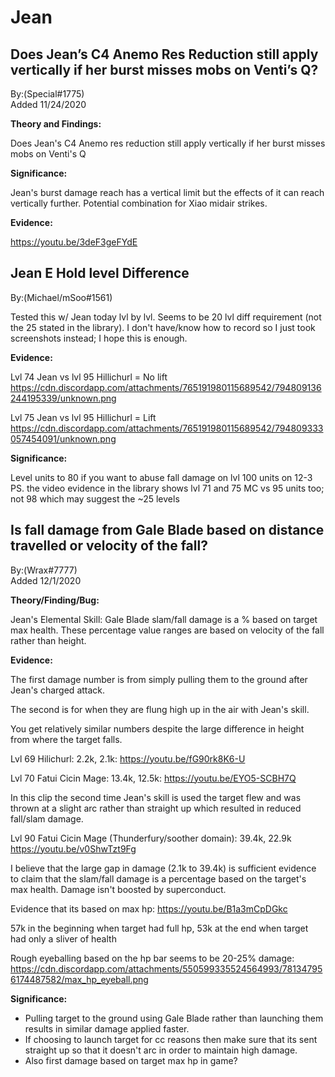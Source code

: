 # Jean

## Does Jean’s C4 Anemo Res Reduction still apply vertically if her burst misses mobs on Venti’s Q?

By:(Special#1775)  
Added 11/24/2020

**Theory and Findings:**

Does Jean's C4 Anemo res reduction still apply vertically if her burst misses mobs on Venti's Q

**Significance:**

Jean's burst damage reach has a vertical limit but the effects of it can reach vertically further. Potential combination for Xiao midair strikes.

**Evidence:**

https://youtu.be/3deF3geFYdE 

## Jean E Hold level Difference

By:(Michael/mSoo#1561)

Tested this w/ Jean today lvl by lvl. Seems to be 20 lvl diff requirement (not the 25 stated in the library). I don't have/know how to record so I just took screenshots instead; I hope this is enough.

**Evidence:**

Lvl 74 Jean vs lvl 95 Hillichurl = No lift
https://cdn.discordapp.com/attachments/765191980115689542/794809136244195339/unknown.png 

Lvl 75 Jean vs lvl 95 Hillichurl = Lift
https://cdn.discordapp.com/attachments/765191980115689542/794809333057454091/unknown.png 

**Significance:**

Level units to 80 if you want to abuse fall damage on lvl 100 units on 12-3 PS. the video evidence in the library shows lvl 71 and 75 MC vs 95 units too; not 98 which may suggest the ~25 levels

## Is fall damage from Gale Blade based on distance travelled or velocity of the fall?

By:(Wrax#7777)  
Added 12/1/2020

**Theory/Finding/Bug:**

Jean's Elemental Skill: Gale Blade slam/fall damage is a % based on target max health. These percentage value ranges are based on velocity of the fall rather than height.

**Evidence:**

The first damage number is from simply pulling them to the ground after Jean's charged attack.

The second is for when they are flung high up in the air with Jean's skill.

You get relatively similar numbers despite the large difference in height from where the target falls.

Lvl 69 Hilichurl: 2.2k, 2.1k: https://youtu.be/fG90rk8K6-U

Lvl 70 Fatui Cicin Mage: 13.4k, 12.5k: https://youtu.be/EYO5-SCBH7Q

In this clip the second time Jean's skill is used the target flew and was thrown at a slight arc rather than straight up which resulted in reduced fall/slam damage.

Lvl 90 Fatui Cicin Mage (Thunderfury/soother domain):  39.4k, 22.9k https://youtu.be/v0ShwTzt9Fg

I believe that the large gap in damage (2.1k to 39.4k) is sufficient evidence to claim that the slam/fall damage is a percentage based on the target's max health. Damage isn't boosted by superconduct.

Evidence that its based on max hp: https://youtu.be/B1a3mCpDGkc

57k in the beginning when target had full hp, 53k at the end when target had only a sliver of health

Rough eyeballing based on the hp bar seems to be 20-25% damage: https://cdn.discordapp.com/attachments/550599335524564993/781347956174487582/max_hp_eyeball.png 

**Significance:**

* Pulling target to the ground using Gale Blade rather than launching them results in similar damage applied faster.
* If choosing to launch target for cc reasons then make sure that its sent straight up so that it doesn't arc in order to maintain high damage.
* Also first damage based on target max hp in game?

